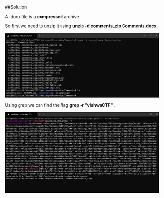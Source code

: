 ##Solution

A .docx file is a **compressed** archive.

So first we need to unzip it using **unzip -d comments_zip Comments.docx**.

![](images/unzip.png) 


Using grep we can find the flag **grep -r "vishwaCTF"** .


![](images/flag.png) 

